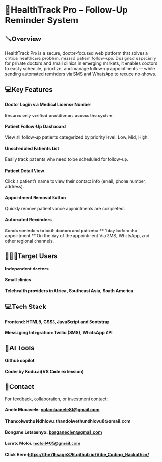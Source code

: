 # 🏥HealthTrack Pro – Follow-Up Reminder System

## 🪛Overview
HealthTrack Pro is a secure, doctor-focused web platform that solves a critical healthcare problem: missed patient follow-ups. Designed especially for private doctors and small clinics in emerging markets, it enables doctors to easily schedule, prioritize, and manage follow-up appointments — while sending automated reminders via SMS and WhatsApp to reduce no-shows.

## 💻Key Features

#### Doctor Login via Medical License Number
Ensures only verified practitioners access the system.
#### Patient Follow-Up Dashboard
View all follow-up patients categorized by priority level: Low, Mid, High.
#### Unscheduled Patients List
Easily track patients who need to be scheduled for follow-up.
#### Patient Detail View
Click a patient’s name to view their contact info (email, phone number, address).
#### Appointment Removal Button
Quickly remove patients once appointments are completed.
#### Automated Reminders
Sends reminders to both doctors and patients:
** 1 day before the appointment
** On the day of the appointment
Via SMS, WhatsApp, and other regional channels.

## 👩🏾‍⚕️Target Users

#### Independent doctors
#### Small clinics
#### Telehealth providers in Africa, Southeast Asia, South America

## 💻Tech Stack

#### Frontend: HTML5, CSS3, JavaScript and Bootstrap
#### Messaging Integration: Twilio (SMS), WhatsApp API

## 🤖AI Tools

#### Github copilot
#### Coder by Kodu.ai(VS Code extension)


## 📲Contact
For feedback, collaboration, or investment contact:

#### Anele Mucavele: yolandaanele81@gmail.com 
#### Thandolwethu Ndhlovu: thandolwethundhlovu8@gmail.com
#### Bongane Letsoenyo: bonganeclen@gmail.com
#### Lerato Moloi: moloil405@gmail.com

#### **Click Here**:https://the7thsage376.github.io/Vibe_Coding_Hackathon/
